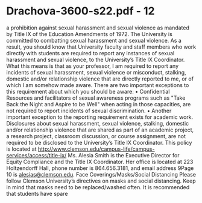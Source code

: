 # Drachova-3600-s22.pdf - 12

a prohibition against sexual harassment and sexual violence as mandated by Title IX of the 
Education Amendments of 1972. 
The University is committed to combatting sexual harassment and sexual violence. As a 
result, you should know that University faculty and staff members who work directly with 
students are required to report any instances of sexual harassment and sexual violence, to 
the University’s Title IX Coordinator. What this means is that as your professor, I am required 
to report any incidents of sexual harassment, sexual violence or misconduct, stalking, 
domestic and/or relationship violence that are directly reported to me, or of which I am 
somehow made aware. 
There are two important exceptions to this requirement about which you should be aware:
• Confidential Resources and facilitators of sexual awareness programs such as "Take 
Back the Night and Aspire to be Well" when acting in those capacities, are not required
to report incidents of sexual discrimination.
• Another important exception to the reporting requirement exists for academic work. 
Disclosures about sexual harassment, sexual violence, stalking, domestic and/or 
relationship violence that are shared as part of an academic project, a research 
project, classroom discussion, or course assignment, are not required to be disclosed 
to the University’s Title IX Coordinator. This policy is located at 
http://www.clemson.edu/campus-life/campus-services/access/title-ix/ Ms. Alesia Smith
is the Executive Director for Equity Compliance and the Title IX Coordinator. Her office 
is located at 223 Holtzendorff Hall, phone number is 864.656.3181, and email address 
9Page 10
is alesias@clemson.edu. 
Face Coverings/Masks/Social Distancing
Please follow Clemson University’s directives on masks and social distancing. Keep in mind 
that masks need to be replaced/washed often. It is recommended that students have spare